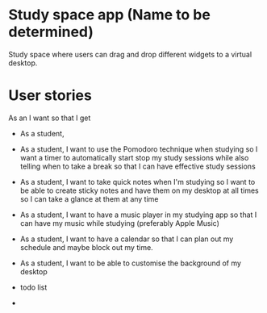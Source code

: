 # Study space app (Name to be determined)

Study space where users can drag and drop different widgets to a virtual desktop.

# User stories

As an <actor> I want <some action> so that I get <some value>

- As a student, 

- As a student, I want to use the Pomodoro technique when studying so I want a timer to automatically start stop my study sessions while also telling when to take a break so that I can have effective study sessions

- As a student, I want to take quick notes when I'm studying so I want to be able to create sticky notes and have them on my desktop at all times so I can take a glance at them at any time

- As a student, I want to have a music player in my studying app so that I can have my music while studying (preferably Apple Music)

- As a student, I want to have a calendar so that I can plan out my schedule and maybe block out my time.

- As a student, I want to be able to customise the background of my desktop

- todo list

- 